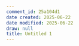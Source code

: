 ```yaml
---
comment_id: 25a104d1
date created: 2025-06-22
date modified: 2025-06-22
draw: null
title: Untitled 1
---
```

